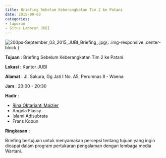 ```yaml
---
title: Briefing Sebelum Keberangkatan Tim 2 ke Patani
date: 2015-09-03
categories:
- laporan
- Situs Laporan JUBI
---
```


![200px-September_03_2015_JUBI_Briefing_.jpg](/uploads/200px-September_03_2015_JUBI_Briefing_.jpg){: .img-responsive .center-block }

**Tujuan** : Briefing Sebelum Keberangkatan Tim 2 ke Patani

**Lokasi** : Kantor JUBI

**Alamat** : Jl. Sakura, Gg Jati I No. A5, Perumnas II - Waena

**Jam** : 20:00 - 20:30

**Hadir** : 
* [Rina Oktarianti Maizier](http://wiki.ciptamedia.org/wiki/Rina_Oktarianti_Maizier)
* Angela Flassy
* Islami Adisubrata
* Frans Kobun

**Ringkasan** :

Briefing bertujuan untuk menyamakan persepsi tentang tujuan yang ingin dicapai dalam program pertukaran pengalaman dengan lembaga media Wartani.

